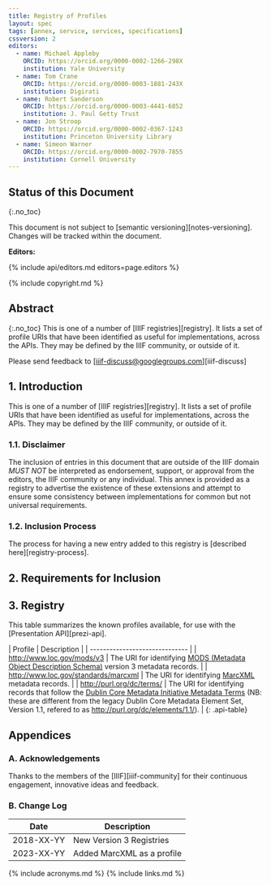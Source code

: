 ```yaml
---
title: Registry of Profiles
layout: spec
tags: [annex, service, services, specifications]
cssversion: 2
editors:
  - name: Michael Appleby
    ORCID: https://orcid.org/0000-0002-1266-298X
    institution: Yale University
  - name: Tom Crane
    ORCID: https://orcid.org/0000-0003-1881-243X
    institution: Digirati
  - name: Robert Sanderson
    ORCID: https://orcid.org/0000-0003-4441-6852
    institution: J. Paul Getty Trust
  - name: Jon Stroop
    ORCID: https://orcid.org/0000-0002-0367-1243
    institution: Princeton University Library
  - name: Simeon Warner
    ORCID: https://orcid.org/0000-0002-7970-7855
    institution: Cornell University
---
```


## Status of this Document
{:.no_toc}

This document is not subject to [semantic versioning][notes-versioning].
Changes will be tracked within the document.

**Editors:**

{% include api/editors.md editors=page.editors %}

{% include copyright.md %}

## Abstract
{:.no_toc}
This is one of a number of [IIIF registries][registry]. It lists a set of profile URIs that have been identified as useful for implementations, across the APIs.  They may be defined by the IIIF community, or outside of it.

Please send feedback to [iiif-discuss@googlegroups.com][iiif-discuss]


## 1. Introduction

This is one of a number of [IIIF registries][registry]. It lists a set of profile URIs that have been identified as useful for implementations, across the APIs.  They may be defined by the IIIF community, or outside of it.

### 1.1. Disclaimer

The inclusion of entries in this document that are outside of the IIIF domain _MUST NOT_ be interpreted as endorsement, support, or approval from the editors, the IIIF community or any individual. This annex is provided as a registry to advertise the existence of these extensions and attempt to ensure some consistency between implementations for common but not universal requirements.

### 1.2. Inclusion Process

The process for having a new entry added to this registry is [described here][registry-process].

## 2. Requirements for Inclusion

## 3. Registry

This table summarizes the known profiles available, for use with the [Presentation API][prezi-api].

| Profile  | Description        | 
| ------------------------------ |
| http://www.loc.gov/mods/v3  | The URI for identifying [MODS (Metadata Object Description Schema)](https://www.loc.gov/standards/mods/) version 3 metadata records.  |
| http://www.loc.gov/standards/marcxml  | The URI for identifying [MarcXML](https://www.loc.gov/standards/marcxml/) metadata records.  |
| http://purl.org/dc/terms/ | The URI for identifying records that follow the [Dublin Core Metadata Initiative Metadata Terms](https://www.dublincore.org/specifications/dublin-core/dcmi-terms/) (NB: these are different from the legacy Dublin Core Metadata Element Set, Version 1.1, refered to as http://purl.org/dc/elements/1.1/). |
{: .api-table}


## Appendices

### A. Acknowledgements

Thanks to the members of the [IIIF][iiif-community] for their continuous engagement, innovative ideas and feedback.

### B. Change Log

| Date       | Description                                        |
| ---------- | -------------------------------------------------- |
| 2018-XX-YY | New Version 3 Registries                           |
| 2023-XX-YY | Added MarcXML as a profile                         |

{% include acronyms.md %}
{% include links.md %}
